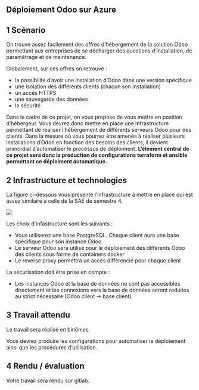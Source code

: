 ## Déploiement Odoo sur Azure


## 1 Scénario

On trouve assez facilement des offres d’hébergement de la solution Odoo permettant aux entreprises de se décharger des questions d’installation, de paramétrage et de maintenance.

Globalement, sur ces offres on retrouve :

- la possibilité d’avoir une installation d’Odoo dans une version spécifique
- une isolation des différents clients (chacun son installation)
- un accès HTTPS
- une sauvegarde des données
- la sécurité

Dans le cadre de ce projet, on vous propose de vous mettre en position d’hébergeur. Vous devrez donc mettre en place une infrastructure permettant de réaliser l’hébergement de différents serveurs Odoo pour des clients. Dans la mesure où vous pourrez être amenés à réaliser plusieurs installations d’Odoo en fonction des besoins des clients, il devient primordial d’automatiser le processus de déploiment. **L’élément central de ce projet sera donc la production de configurations terraform et ansible permettant ce déploiment automatique.**


## 2 Infrastructure et technologies

La figure ci-dessous vous présente l’infrastructure à mettre en place qui est assez similaire à celle de la SAÉ de semestre 4.

![](https://i.ibb.co/BrWxnXn/odoo.jpg)

Les choix d’infastructure sont les suivants :

- Vous utiliserez une base PostgreSQL. Chaque client aura une base spécifique pour son instance Odoo
- Le serveur Odoo sera utilisé pour le déploiement des différents Odoo des clients sous forme de containers docker
- Le reverse proxy permettra un accès différencié pour chaque client

La sécurisation doit être prise en compte :

- Les instances Odoo et la base de données ne sont pas accessibles directement et les connexions vers la base de données seront reduites au strict nécessaire (Odoo client -> base client)

## 3 Travail attendu

Le travail sera réalisé en binômes.

Vous devrez produire les configurations pour automatiser le déploiement ainsi que les procédures d’utilisation.

## 4 Rendu / évaluation

Votre travail sera rendu sur gitlab.
